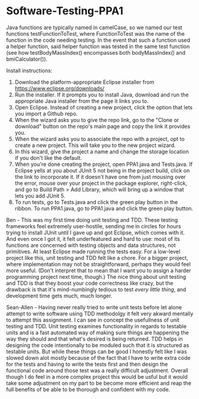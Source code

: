 # Software-Testing-PPA1

Java functions are typically named in camelCase, so we named our test functions testFunctionToTest, where FunctionToTest was the name of the function in the code needing testing. In the event that such a function used a helper function, said helper function was tested in the same test function (see how testBodyMassIndex() encompasses both bodyMassIndex() and bmiCalculator()).

Install instructions:
1. Download the platform-appropriate Eclipse installer from https://www.eclipse.org/downloads/
2. Run the installer. If it prompts you to install Java, download and run the appropriate Java installer from the page it links you to.
3. Open Eclipse. Instead of creating a new project, click the option that lets you import a Github repo.
4. When the wizard asks you to give the repo link, go to the "Clone or download" button on the repo's main page and copy the link it provides you.
5. When the wizard asks you to associate the repo with a project, opt to create a new project. This will take you to the new project wizard.
6. In this wizard, give the project a name and change the storage location if you don't like the default.
7. When you're done creating the project, open PPA1.java and Tests.java. If Eclipse yells at you about JUnit 5 not being in the project build, click on the link to incorporate it. If it doesn't have one from just mousing over the error, mouse over your project in the package explorer, right-click, and go to Build Path > Add Library, which will bring up a window that lets you add JUnit 5.
8. To run tests, go to Tests.java and click the green play button in the ribbon. To run PPA1.java, go to PPA1.java and click the green play button.

Ben - This was my first time doing unit testing and TDD. These testing frameworks feel extremely user-hostile, sending me in circles for hours trying to install JUnit until I gave up and got Eclipse, which comes with it. And even once I got it, it felt underfeatured and hard to use: most of its functions are concerned with testing objects and data structures, not primitives. At least Eclipse made running the tests easy. For a low-level project like this, unit testing and TDD felt like a chore. For a bigger project, where implementation may not be straightforward, perhaps they would feel more useful. (Don't interpret that to mean that I want you to assign a harder programming project next time, though.) The nice thing about unit testing and TDD is that they boost your code correctness like crazy, but the drawback is that it's mind-numbingly tedious to test *every little thing*, and development time gets much, much longer.

Sean-Allen - Having never really tried to write unit tests before let alone attempt to write software using TDD methodolgy it felt very akward mentally to attempt this assignment. I can see in concept the usefullness of unit testing and TDD. Unit testing examines functionality in regards to testable units and is a fast automated way of making sure things are happening the way they should and that what's desired is being returned. TDD helps in designing the code intentionally to be moduled such that it is structured as testable units. But while these things can be good I honestly felt like I was slowed down alot mostly because of the fact that I have to write extra code for the tests and having to write the tests first and then design the functional code around those test was a really difficult adjustment. Overall though I do feel in a more complex project this would be usful but it would take some adjustment on my part to be become more efficient and reap the full benefits of be able to be thorough and confident with my code.
